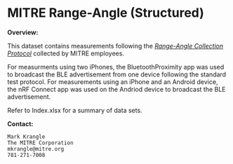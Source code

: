 # MITRE Range-Angle (Structured)

**Overview:**

This dataset contains measurements following the [_Range-Angle Collection Protocol_](https://mitll.github.io/PACT/files/Structured%20Contact%20Tracing%20Protocol,%20V.%202.0%20(1.5).pdf) collected by MITRE employees.

For measurments using two iPhones, the BluetoothProximity app was used to broadcast the BLE advertisement from one device following the standard test protocol.  For measurements using an iPhone and an Android device, the nRF Connect app was used on the Andriod device to broadcast the BLE advertisement.

Refer to Index.xlsx for a summary of data sets. 

**Contact:**

	Mark Krangle
	The MITRE Corporation
	mkrangle@mitre.org
	781-271-7008
